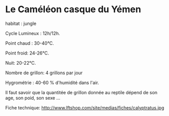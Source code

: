 # Le Caméléon casque du Yémen

habitat : jungle 

Cycle Lumineux : 12h/12h. 

Point chaud : 30-40°C. 

Point froid: 24-26°C. 

Nuit: 20-22°C. 

Nombre de grillon: 4 grillons par jour 

Hygrométrie : 40-60 % d'humidité dans l'air.

Il faut savoir que la quantitée de grillon donnée au reptile dépend de son age, son poid, son sexe ...

Fiche technique: http://www.lftshop.com/site/medias/fiches/calyptratus.jpg
